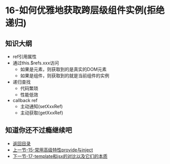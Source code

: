 # 16-如何优雅地获取跨层级组件实例(拒绝递归)

## 知识大纲

* ref引用属性
* 通过this.$refs.xxx访问
    * 如果是元素，则获取到的是真实的DOM元素
    * 如果是组件，则获取到的就是当前组件的实例
* 递归查找
    * 代码繁琐
    * 性能低效
* callback ref
    * 主动通知(setXxxRef)
    * 主动获取(getXxxRef)  

## 知道你还不过瘾继续吧       

* [返回目录](../../README.md)
* [上一节-15-常用高级特性provide与inject](./15-常用高级特性provide与inject.md)
* [下一节-17-template和jsx的对比以及它们的本质](./17-template和jsx的对比以及它们的本质.md)